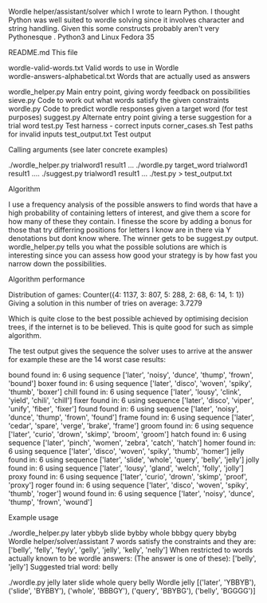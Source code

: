 
Wordle helper/assistant/solver 
which I wrote to learn Python.  I thought Python was well suited to wordle solving since it involves
character and string handling. Given this some constructs probably aren't very Pythonesque .
Python3 and Linux Fedora 35 


README.md                            This file

wordle-valid-words.txt           Valid words to use in Wordle        
wordle-answers-alphabetical.txt     Words that are actually used as answers

wordle_helper.py                    Main entry point, giving wordy feedback on possibilities
sieve.py                            Code to work out what words satisfy the given constraints
wordle.py                           Code to predict wordle responses given a target word (for test purposes) 
suggest.py                          Alternate entry point giving a terse suggestion for a trial word
test.py                             Test harness - correct inputs
corner_cases.sh                     Test paths for invalid inputs
test_output.txt                     Test output


Calling arguments (see later concrete examples)

./wordle_helper.py  trialword1  result1 ... 
./wordle.py  target_word trialword1  result1  ....
./suggest.py  trialword1 result1 ... 
./test.py > test_output.txt

Algorithm

I use a frequency analysis of the possible answers to find words that
have a high probability of containing letters of interest, and give them
a score for how many of these they contain. I finesse the score by adding
a bonus for those that try differring positions for letters I know are in there
via Y denotations but dont know where.  The winner gets to be suggest.py output.
wordle_helper.py tells you what the possible solutions are which is interesting
since you can assess how good your strategy is by how fast you narrow down the possibilities.


Algorithm performance

Distribution of games: Counter({4: 1137, 3: 807, 5: 288, 2: 68, 6: 14, 1: 1})
Giving a solution in this number of tries on average: 3.7279

Which is quite close to the best possible achieved by optimising decision trees,
if the internet is to be believed. This is quite good for such as simple 
algorithm.

The test output gives the sequence the solver uses to arrive at the answer
for example these are the 14 worst case results:

bound found in: 6 using sequence ['later', 'noisy', 'dunce', 'thump', 'frown', 'bound']
boxer found in: 6 using sequence ['later', 'disco', 'woven', 'spiky', 'thumb', 'boxer']
chill found in: 6 using sequence ['later', 'lousy', 'clink', 'yield', 'chili', 'chill']
fixer found in: 6 using sequence ['later', 'disco', 'viper', 'unify', 'fiber', 'fixer']
found found in: 6 using sequence ['later', 'noisy', 'dunce', 'thump', 'frown', 'found']
frame found in: 6 using sequence ['later', 'cedar', 'spare', 'verge', 'brake', 'frame']
groom found in: 6 using sequence ['later', 'curio', 'drown', 'skimp', 'broom', 'groom']
hatch found in: 6 using sequence ['later', 'pinch', 'women', 'zebra', 'catch', 'hatch']
homer found in: 6 using sequence ['later', 'disco', 'woven', 'spiky', 'thumb', 'homer']
jelly found in: 6 using sequence ['later', 'slide', 'whole', 'query', 'belly', 'jelly'] 
jolly found in: 6 using sequence ['later', 'lousy', 'gland', 'welch', 'folly', 'jolly']
proxy found in: 6 using sequence ['later', 'curio', 'drown', 'skimp', 'proof', 'proxy']
roger found in: 6 using sequence ['later', 'disco', 'woven', 'spiky', 'thumb', 'roger']
wound found in: 6 using sequence ['later', 'noisy', 'dunce', 'thump', 'frown', 'wound']


Example usage

./wordle_helper.py later ybbyb slide bybby whole bbbgy query bbybg
Wordle helper/solver/assistant
7  words satisfy the constraints and they are:
 ['belly', 'felly', 'feyly', 'gelly', 'jelly', 'kelly', 'nelly']
When restricted to words actually known to be wordle answers:
(The answer is one of these): ['belly', 'jelly']
Suggested trial word: belly

./wordle.py jelly later slide whole query belly 
Wordle
jelly [('later', 'YBBYB'), ('slide', 'BYBBY'), ('whole', 'BBBGY'), ('query', 'BBYBG'), ('belly', 'BGGGG')]



